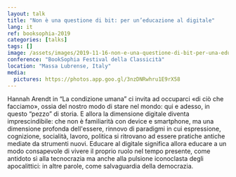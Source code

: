 ```yaml
---
layout: talk
title: "Non è una questione di bit: per un’educazione al digitale"
lang: it
ref: booksophia-2019
categories: [talks]
tags: []
image: /assets/images/2019-11-16-non-e-una-questione-di-bit-per-una-educazione-al-digitale.jpg
conference: "BookSophia Festival della Classicità"
location: "Massa Lubrense, Italy"
media:
  pictures: https://photos.app.goo.gl/3nzDNRwhru1E9rX58
---
```


Hannah Arendt in “La condizione umana” ci invita ad occuparci «di ciò che facciamo», ossia del nostro modo di stare nel mondo: qui e adesso, in questo “pezzo” di storia. E allora la dimensione digitale diventa imprescindibile: che non è familiarità con device e smartphone, ma una dimensione profonda dell'essere, rinnovo di paradigmi in cui espressione, cognizione, socialità, lavoro, politica si ritrovano ad essere pratiche antiche mediate da strumenti nuovi. Educare al digitale significa allora educare a un modo consapevole di vivere il proprio ruolo nel tempo presente, come antidoto sì alla tecnocrazia ma anche alla pulsione iconoclasta degli apocalittici: in altre parole, come salvaguardia della democrazia.
